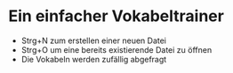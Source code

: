 # Ein einfacher Vokabeltrainer
- Strg+N zum erstellen einer neuen Datei
- Strg+O um eine bereits existierende Datei zu öffnen
- Die Vokabeln werden zufällig abgefragt
